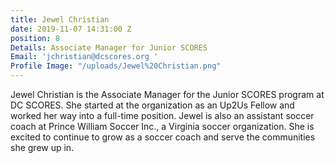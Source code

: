 ```yaml
---
title: Jewel Christian
date: 2019-11-07 14:31:00 Z
position: 8
Details: Associate Manager for Junior SCORES
Email: 'jchristian@dcscores.org '
Profile Image: "/uploads/Jewel%20Christian.png"
---
```


Jewel Christian is the Associate Manager for the Junior SCORES program at DC SCORES. She started at the organization as an Up2Us Fellow and worked her way into a full-time position. Jewel is also an assistant soccer coach at Prince William Soccer Inc., a Virginia soccer organization. She is excited to continue to grow as a soccer coach and serve the communities she grew up in.